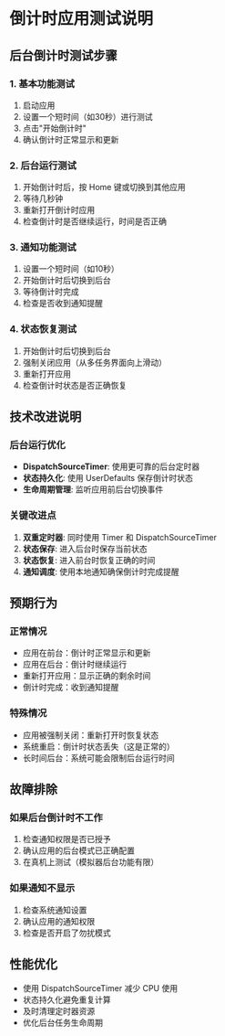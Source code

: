 # 倒计时应用测试说明

## 后台倒计时测试步骤

### 1. 基本功能测试
1. 启动应用
2. 设置一个短时间（如30秒）进行测试
3. 点击"开始倒计时"
4. 确认倒计时正常显示和更新

### 2. 后台运行测试
1. 开始倒计时后，按 Home 键或切换到其他应用
2. 等待几秒钟
3. 重新打开倒计时应用
4. 检查倒计时是否继续运行，时间是否正确

### 3. 通知功能测试
1. 设置一个短时间（如10秒）
2. 开始倒计时后切换到后台
3. 等待倒计时完成
4. 检查是否收到通知提醒

### 4. 状态恢复测试
1. 开始倒计时后切换到后台
2. 强制关闭应用（从多任务界面向上滑动）
3. 重新打开应用
4. 检查倒计时状态是否正确恢复

## 技术改进说明

### 后台运行优化
- **DispatchSourceTimer**: 使用更可靠的后台定时器
- **状态持久化**: 使用 UserDefaults 保存倒计时状态
- **生命周期管理**: 监听应用前后台切换事件

### 关键改进点
1. **双重定时器**: 同时使用 Timer 和 DispatchSourceTimer
2. **状态保存**: 进入后台时保存当前状态
3. **状态恢复**: 进入前台时恢复正确的时间
4. **通知调度**: 使用本地通知确保倒计时完成提醒

## 预期行为

### 正常情况
- 应用在前台：倒计时正常显示和更新
- 应用在后台：倒计时继续运行
- 重新打开应用：显示正确的剩余时间
- 倒计时完成：收到通知提醒

### 特殊情况
- 应用被强制关闭：重新打开时恢复状态
- 系统重启：倒计时状态丢失（这是正常的）
- 长时间后台：系统可能会限制后台运行时间

## 故障排除

### 如果后台倒计时不工作
1. 检查通知权限是否已授予
2. 确认应用的后台模式已正确配置
3. 在真机上测试（模拟器后台功能有限）

### 如果通知不显示
1. 检查系统通知设置
2. 确认应用的通知权限
3. 检查是否开启了勿扰模式

## 性能优化

- 使用 DispatchSourceTimer 减少 CPU 使用
- 状态持久化避免重复计算
- 及时清理定时器资源
- 优化后台任务生命周期 